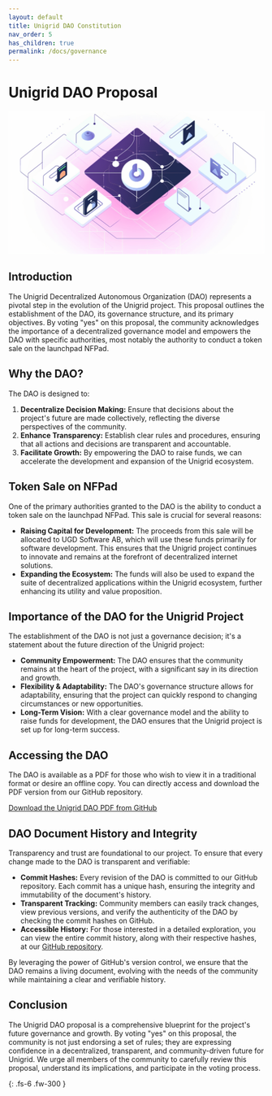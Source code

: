 ```yaml
---
layout: default
title: Unigrid DAO Constitution
nav_order: 5
has_children: true
permalink: /docs/governance
---
```


# Unigrid DAO Proposal

![](../../assets/images/ugd_dao.png)

## Introduction

The Unigrid Decentralized Autonomous Organization (DAO) represents a pivotal step in the evolution of the Unigrid project. This proposal outlines the establishment of the DAO, its governance structure, and its primary objectives. By voting "yes" on this proposal, the community acknowledges the importance of a decentralized governance model and empowers the DAO with specific authorities, most notably the authority to conduct a token sale on the launchpad NFPad.

## Why the DAO?

The DAO is designed to:

1. **Decentralize Decision Making:** Ensure that decisions about the project's future are made collectively, reflecting the diverse perspectives of the community.
2. **Enhance Transparency:** Establish clear rules and procedures, ensuring that all actions and decisions are transparent and accountable.
3. **Facilitate Growth:** By empowering the DAO to raise funds, we can accelerate the development and expansion of the Unigrid ecosystem.

## Token Sale on NFPad

One of the primary authorities granted to the DAO is the ability to conduct a token sale on the launchpad NFPad. This sale is crucial for several reasons:

- **Raising Capital for Development:** The proceeds from this sale will be allocated to UGD Software AB, which will use these funds primarily for software development. This ensures that the Unigrid project continues to innovate and remains at the forefront of decentralized internet solutions.
- **Expanding the Ecosystem:** The funds will also be used to expand the suite of decentralized applications within the Unigrid ecosystem, further enhancing its utility and value proposition.

## Importance of the DAO for the Unigrid Project

The establishment of the DAO is not just a governance decision; it's a statement about the future direction of the Unigrid project:

- **Community Empowerment:** The DAO ensures that the community remains at the heart of the project, with a significant say in its direction and growth.
- **Flexibility & Adaptability:** The DAO's governance structure allows for adaptability, ensuring that the project can quickly respond to changing circumstances or new opportunities.
- **Long-Term Vision:** With a clear governance model and the ability to raise funds for development, the DAO ensures that the Unigrid project is set up for long-term success.

## Accessing the DAO

The DAO is available as a PDF for those who wish to view it in a traditional format or desire an offline copy. You can directly access and download the PDF version from our GitHub repository.

[Download the Unigrid DAO PDF from GitHub](<github_link_to_the_PDF>)

## DAO Document History and Integrity

Transparency and trust are foundational to our project. To ensure that every change made to the DAO is transparent and verifiable:

- **Commit Hashes:** Every revision of the DAO is committed to our GitHub repository. Each commit has a unique hash, ensuring the integrity and immutability of the document's history.
- **Transparent Tracking:** Community members can easily track changes, view previous versions, and verify the authenticity of the DAO by checking the commit hashes on GitHub.
- **Accessible History:** For those interested in a detailed exploration, you can view the entire commit history, along with their respective hashes, at our [GitHub repository](https://github.com/unigrid-project/unigrid-project.github.io).

By leveraging the power of GitHub's version control, we ensure that the DAO remains a living document, evolving with the needs of the community while maintaining a clear and verifiable history.

## Conclusion

The Unigrid DAO proposal is a comprehensive blueprint for the project's future governance and growth. By voting "yes" on this proposal, the community is not just endorsing a set of rules; they are expressing confidence in a decentralized, transparent, and community-driven future for Unigrid. We urge all members of the community to carefully review this proposal, understand its implications, and participate in the voting process.

{: .fs-6 .fw-300 }


